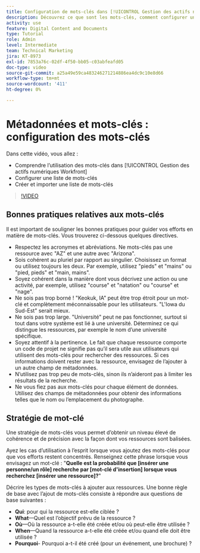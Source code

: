 ```yaml
---
title: Configuration de mots-clés dans [!UICONTROL Gestion des actifs numériques Workfront]
description: Découvrez ce que sont les mots-clés, comment configurer une liste de mots-clés et comment créer et importer une liste de mots-clés dans [!UICONTROL Gestion des actifs numériques Workfront].
activity: use
feature: Digital Content and Documents
type: Tutorial
role: Admin
level: Intermediate
team: Technical Marketing
jira: KT-8973
exl-id: 7853a76c-02df-4f50-bb05-c03abfeafd05
doc-type: video
source-git-commit: a25a49e59ca483246271214886ea4dc9c10e8d66
workflow-type: tm+mt
source-wordcount: '411'
ht-degree: 0%

---
```


# Métadonnées et mots-clés : configuration des mots-clés

Dans cette vidéo, vous allez :

* Comprendre l’utilisation des mots-clés dans [!UICONTROL Gestion des actifs numériques Workfront]
* Configurer une liste de mots-clés
* Créer et importer une liste de mots-clés

>[!VIDEO](https://video.tv.adobe.com/v/335236/?quality=12&learn=on)

## Bonnes pratiques relatives aux mots-clés

Il est important de souligner les bonnes pratiques pour guider vos efforts en matière de mots-clés. Vous trouverez ci-dessous quelques directives.

* Respectez les acronymes et abréviations. Ne mots-clés pas une ressource avec &quot;AZ&quot; et une autre avec &quot;Arizona&quot;.
* Sois cohérent au pluriel par rapport au singulier. Choisissez un format ou utilisez toujours les deux. Par exemple, utilisez &quot;pieds&quot; et &quot;mains&quot; ou &quot;pied, pieds&quot; et &quot;main, mains&quot;.
* Soyez cohérent dans la manière dont vous décrivez une action ou une activité, par exemple, utilisez &quot;course&quot; et &quot;natation&quot; ou &quot;course&quot; et &quot;nage&quot;.
* Ne sois pas trop borné ! &quot;Keokuk, IA&quot; peut être trop étroit pour un mot-clé et complètement méconnaissable pour les utilisateurs. &quot;L&#39;Iowa du Sud-Est&quot; serait mieux.
* Ne sois pas trop large. &quot;Université&quot; peut ne pas fonctionner, surtout si tout dans votre système est lié à une université. Déterminez ce qui distingue les ressources, par exemple le nom d’une université spécifique.
* Soyez attentif à la pertinence. Le fait que chaque ressource comporte un code de projet ne signifie pas qu’il sera utile aux utilisateurs qui utilisent des mots-clés pour rechercher des ressources. Si ces informations doivent rester avec la ressource, envisagez de l’ajouter à un autre champ de métadonnées.
* N’utilisez pas trop peu de mots-clés, sinon ils n’aideront pas à limiter les résultats de la recherche.
* Ne vous fiez pas aux mots-clés pour chaque élément de données. Utilisez des champs de métadonnées pour obtenir des informations telles que le nom ou l’emplacement du photographe.

## Stratégie de mot-clé

Une stratégie de mots-clés vous permet d’obtenir un niveau élevé de cohérence et de précision avec la façon dont vos ressources sont balisées.

Ayez les cas d’utilisation à l’esprit lorsque vous ajoutez des mots-clés pour que vos efforts restent concentrés. Renseignez cette phrase lorsque vous envisagez un mot-clé : &quot;**Quelle est la probabilité que [insérer une personne/un rôle] recherche par [mot-clé d&#39;insertion] lorsque vous recherchez [insérer une ressource]?**&quot;

Décrire les types de mots-clés à ajouter aux ressources. Une bonne règle de base avec l’ajout de mots-clés consiste à répondre aux questions de base suivantes :

* **Qui**: pour qui la ressource est-elle ciblée ?
* **What**—Quel est l’objectif prévu de la ressource ?
* **Où**—Où la ressource a-t-elle été créée et/ou où peut-elle être utilisée ?
* **When**—Quand la ressource a-t-elle été créée et/ou quand elle doit être utilisée ?
* **Pourquoi**- Pourquoi a-t-il été créé (pour un événement, une brochure) ?
